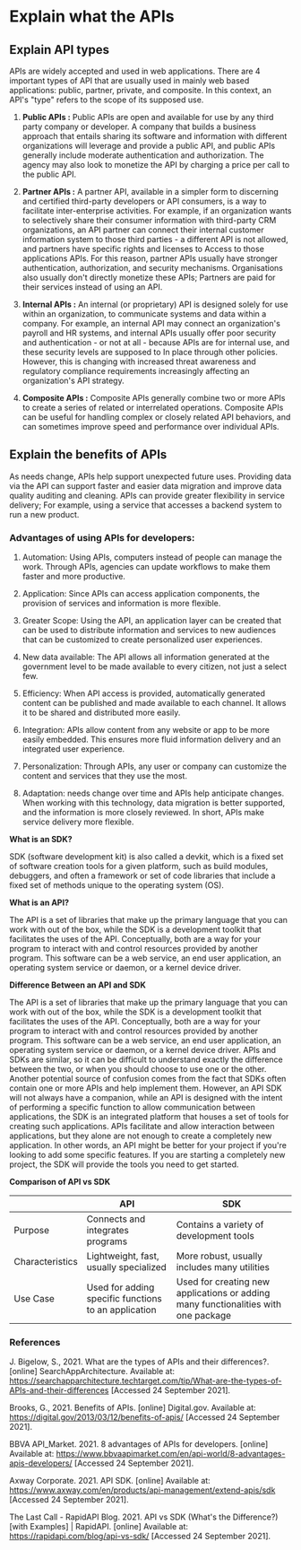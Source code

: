 # Explain what the APIs

## Explain API types

APIs are widely accepted and used in web applications. There are 4 important types of API that are usually used in mainly web based applications: public, partner, private, and composite. In this context, an API's "type" refers to the scope of its supposed use.

1. **Public APIs :** Public APIs are open and available for use by any third party company or developer. A company that builds a business approach that entails sharing its software and information with different organizations will leverage and provide a public API, and public APIs generally include moderate authentication and authorization. The agency may also look to monetize the API by charging a price per call to the public API.

2. **Partner APIs :** A partner API, available in a simpler form to discerning and certified third-party developers or API consumers, is a way to facilitate inter-enterprise activities. For example, if an organization wants to selectively share their consumer information with third-party CRM organizations, an API partner can connect their internal customer information system to those third parties - a different API is not allowed, and partners have specific rights and licenses to Access to those applications APIs. For this reason, partner APIs usually have stronger authentication, authorization, and security mechanisms. Organisations also usually don't directly monetize these APIs; Partners are paid for their services instead of using an API.

3. **Internal APIs :** An internal (or proprietary) API is designed solely for use within an organization, to communicate systems and data within a company. For example, an internal API may connect an organization's payroll and HR systems, and internal APIs usually offer poor security and authentication - or not at all - because APIs are for internal use, and these security levels are supposed to In place through other policies.  However, this is changing with increased threat awareness and regulatory compliance requirements increasingly affecting an organization's API strategy.

4. **Composite APIs :** Composite APIs generally combine two or more APIs to create a series of related or interrelated operations. Composite APIs can be useful for handling complex or closely related API behaviors, and can sometimes improve speed and performance over individual APIs.

## Explain the benefits of APIs

As needs change, APIs help support unexpected future uses. Providing data via the API can support faster and easier data migration and improve data quality auditing and cleaning. APIs can provide greater flexibility in service delivery; For example, using a service that accesses a backend system to run a new product.

### Advantages of using APIs for developers:

1. Automation: Using APIs, computers instead of people can manage the work. Through APIs, agencies can update workflows to make them faster and more productive.
 
2. Application: Since APIs can access application components, the provision of services and information is more flexible.
 
3. Greater Scope: Using the API, an application layer can be created that can be used to distribute information and services to new audiences that can be customized to create personalized user experiences.
 
4. New data available: The API allows all information generated at the government level to be made available to every citizen, not just a select few.
 
5. Efficiency: When API access is provided, automatically generated content can be published and made available to each channel. It allows it to be shared and distributed more easily.
 
6. Integration: APIs allow content from any website or app to be more easily embedded. This ensures more fluid information delivery and an integrated user experience.
 
7. Personalization: Through APIs, any user or company can customize the content and services that they use the most.
 
8. Adaptation: needs change over time and APIs help anticipate changes. When working with this technology, data migration is better supported, and the information is more closely reviewed. In short, APIs make service delivery more flexible.

**What is an SDK?**

SDK (software development kit) is also called a devkit, which is a fixed set of software creation tools for a given platform, such as build modules, debuggers, and often a framework or set of code libraries that include a fixed set of methods unique to the operating system (OS). 

**What is an API?**

The API is a set of libraries that make up the primary language that you can work with out of the box, while the SDK is a development toolkit that facilitates the uses of the API.  Conceptually, both are a way for your program to interact with and control resources provided by another program. This software can be a web service, an end user application, an operating system service or daemon, or a kernel device driver.

**Difference Between an API and SDK**

The API is a set of libraries that make up the primary language that you can work with out of the box, while the SDK is a development toolkit that facilitates the uses of the API.  Conceptually, both are a way for your program to interact with and control resources provided by another program. This software can be a web service, an end user application, an operating system service or daemon, or a kernel device driver. APIs and SDKs are similar, so it can be difficult to understand exactly the difference between the two, or when you should choose to use one or the other. Another potential source of confusion comes from the fact that SDKs often contain one or more APIs and help implement them. However, an API SDK will not always have a companion, while an API is designed with the intent of performing a specific function to allow communication between applications, the SDK is an integrated platform that houses a set of tools for creating such applications.  APIs facilitate and allow interaction between applications, but they alone are not enough to create a completely new application. In other words, an API might be better for your project if you're looking to add some specific features. If you are starting a completely new project, the SDK will provide the tools you need to get started.

**Comparison of API vs SDK**

|       |     API             | SDK                                                  |
| --------------- |--------------- | ---------------------------------------------------- |
| Purpose         | Connects and integrates programs                     | Contains a variety of development tools |
| Characteristics | Lightweight, fast, usually specialized               | More robust, usually includes many utilities |
| Use Case        | Used for adding specific functions to an application | Used for creating new applications or adding many functionalities with one package |
### References

J. Bigelow, S., 2021. What are the types of APIs and their differences?. [online] SearchAppArchitecture. Available at: <https://searchapparchitecture.techtarget.com/tip/What-are-the-types-of-APIs-and-their-differences> [Accessed 24 September 2021].

Brooks, G., 2021. Benefits of APIs. [online] Digital.gov. Available at: <https://digital.gov/2013/03/12/benefits-of-apis/> [Accessed 24 September 2021].

BBVA API_Market. 2021. 8 advantages of APIs for developers. [online] Available at: <https://www.bbvaapimarket.com/en/api-world/8-advantages-apis-developers/> [Accessed 24 September 2021].

Axway Corporate. 2021. API SDK. [online] Available at: <https://www.axway.com/en/products/api-management/extend-apis/sdk> [Accessed 24 September 2021].

The Last Call - RapidAPI Blog. 2021. API vs SDK (What's the Difference?) [with Examples] | RapidAPI. [online] Available at: <https://rapidapi.com/blog/api-vs-sdk/> [Accessed 24 September 2021].
